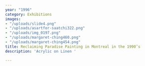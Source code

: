 ```yaml
---
year: "1996"
category: Exhibitions
images:
- "/uploads/slide4.png"
- "/uploads/asartfor-saatchi322.png"
- "/uploads/img_0197.png"
- "/uploads/margaret-ching460.png"
- "/uploads/margaret-ching454.png"
title: Reclaiming Paradise Painting in Montreal in the 1990’s
description: 'Acrylic on Linen '

---
```

